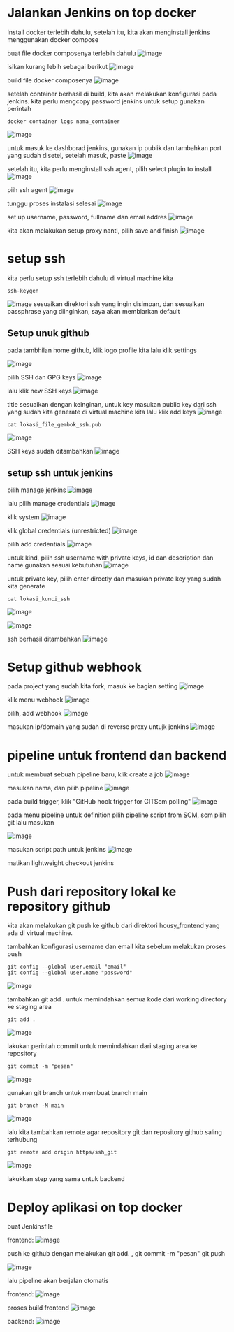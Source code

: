 # Jalankan Jenkins on top docker

Install docker terlebih dahulu,
setelah itu, kita akan menginstall jenkins menggunakan docker compose

buat file docker composenya terlebih dahulu
![image](https://user-images.githubusercontent.com/36489276/206492361-6ca98647-87ed-4c66-b0c9-a7f53a72a4fe.png)


isikan kurang lebih sebagai berikut
![image](https://user-images.githubusercontent.com/36489276/206492072-9c5eca1c-7ab4-4714-85ad-db737789f5e8.png)

build file docker composenya
![image](https://user-images.githubusercontent.com/36489276/206493456-0d634a2b-61ff-46b0-9a62-8194968a8caf.png)

setelah container berhasil di build, kita akan melakukan konfigurasi pada jenkins.
kita perlu mengcopy password jenkins untuk setup
gunakan perintah 
```
docker container logs nama_container
```
![image](https://user-images.githubusercontent.com/36489276/206495373-9831195c-4a82-45ab-8fe9-42daa789de1d.png)

untuk masuk ke dashborad jenkins, gunakan ip publik dan tambahkan port yang sudah disetel, setelah masuk, paste 
![image](https://user-images.githubusercontent.com/36489276/206496162-9143dc0f-51fb-46c3-a6ba-797e2508314d.png)

setelah itu, kita perlu menginstall ssh agent, pilih select plugin to install
![image](https://user-images.githubusercontent.com/36489276/206497089-3941bb6c-ee84-4e21-9db6-1a4ec59db57c.png)

piih ssh agent
![image](https://user-images.githubusercontent.com/36489276/206498117-aeb5d08a-641a-4f6f-8a07-f565a0e399e6.png)

tunggu proses instalasi selesai
![image](https://user-images.githubusercontent.com/36489276/206498226-6b3bb326-1806-4c48-820b-3586a87320bb.png)

set up username, password, fullname dan email addres
![image](https://user-images.githubusercontent.com/36489276/206498951-bbce3abb-8eeb-44c4-9528-13e1da0e5c79.png)

kita akan melakukan setup proxy nanti, pilih save and finish
![image](https://user-images.githubusercontent.com/36489276/206499492-5e5fcb65-8b49-448f-a7eb-95309feab113.png)

# setup ssh
kita perlu setup ssh terlebih dahulu di virtual machine kita
```
ssh-keygen
```
![image](https://user-images.githubusercontent.com/36489276/206378634-655b8182-8bee-4688-a36d-41b8182bbb9c.png)
sesuaikan direktori ssh yang ingin disimpan, dan sesuaikan passphrase yang diinginkan, saya akan membiarkan default

## Setup unuk github
pada tambhilan home github, klik logo profile kita lalu klik settings

![image](https://user-images.githubusercontent.com/36489276/206379166-6aa0c1b2-92b2-4a79-9949-4b4912ec9237.png)

pilih SSH dan GPG keys
![image](https://user-images.githubusercontent.com/36489276/206379275-0acb8afe-f83b-4e55-8710-2428e2c76091.png)

lalu klik new SSH keys
![image](https://user-images.githubusercontent.com/36489276/206379544-f13f0aa3-bcf8-422f-9f5d-df0a780317e1.png)

title sesuaikan dengan keinginan,
untuk key masukan public key dari ssh yang sudah kita generate di virtual machine kita lalu klik add keys
![image](https://user-images.githubusercontent.com/36489276/206380320-a35639c5-0137-41fe-8eb2-0a238b4c536d.png)

```
cat lokasi_file_gembok_ssh.pub
```
![image](https://user-images.githubusercontent.com/36489276/206379980-81ab867f-1f15-46e2-835a-04739ea48269.png)

SSH keys sudah ditambahkan
![image](https://user-images.githubusercontent.com/36489276/206380683-21edde7f-2b0b-4909-adf5-4a7938351d53.png)

## setup ssh untuk jenkins

pilih manage jenkins
![image](https://user-images.githubusercontent.com/36489276/206382002-069afbde-230c-419f-9dac-f732a78ae61b.png)

lalu pilih manage credentials
![image](https://user-images.githubusercontent.com/36489276/206382123-223f10e3-4142-40e1-9a86-1e7d6e0efa81.png)

klik system
![image](https://user-images.githubusercontent.com/36489276/206382682-d5251e35-b4a5-446d-bbaf-e6d7f304ec12.png)

klik global credentials (unrestricted)
![image](https://user-images.githubusercontent.com/36489276/206382814-1cb7c6a1-cbe5-4b5c-a28c-cea28413c66d.png)

pilih add credentials
![image](https://user-images.githubusercontent.com/36489276/206382859-2cb90a2f-c06a-47d2-8536-86eac7c26faf.png)

untuk kind, pilih ssh username with private keys, id dan description dan name gunakan sesuai kebutuhan
![image](https://user-images.githubusercontent.com/36489276/206383615-9fe0fc59-cb44-450a-8060-b3899ce6be8a.png)

untuk private key, pilih enter directly dan masukan private key yang sudah kita generate
```
cat lokasi_kunci_ssh
```
![image](https://user-images.githubusercontent.com/36489276/206384167-be675843-45ce-405c-9341-86fdbd267564.png)

![image](https://user-images.githubusercontent.com/36489276/206383962-4ea6f124-447c-4f05-981f-942ff9d6d375.png)

ssh berhasil ditambahkan
![image](https://user-images.githubusercontent.com/36489276/206384432-4165d491-42c6-43ba-a224-6e50765ed481.png)

# Setup github webhook

pada project yang sudah kita fork, masuk ke bagian setting
![image](https://user-images.githubusercontent.com/36489276/206505171-92b419dd-f9b0-4646-8d20-4a69a37a8966.png)

klik menu webhook
![image](https://user-images.githubusercontent.com/36489276/206505572-19722d33-4427-4fa7-9a2c-42efa308f7c6.png)

pilih, add webhook
![image](https://user-images.githubusercontent.com/36489276/206505754-15a92f92-d590-4fb8-91e6-a28f7f5e6acb.png)

masukan ip/domain yang sudah di reverse proxy untujk jenkins
![image](https://user-images.githubusercontent.com/36489276/206506916-e00c5e7a-3cef-4fa6-ae75-56595d1af2d3.png)

# pipeline untuk frontend dan backend

untuk membuat sebuah pipeline baru, klik create a job
![image](https://user-images.githubusercontent.com/36489276/206452340-5d06e03e-7f95-458f-af34-90612b2a0e8a.png)

masukan nama, dan pilih pipeline
![image](https://user-images.githubusercontent.com/36489276/206455553-f4e16549-e29c-4150-930a-8266e41e8eee.png)

pada build trigger, klik "GitHub hook trigger for GITScm polling"
![image](https://user-images.githubusercontent.com/36489276/206455852-14adbf53-695e-4642-8bfa-d3e199e18a83.png)

pada menu pipeline
untuk definition pilih pipeline script from SCM,
scm pilih git
lalu masukan 

![image](https://user-images.githubusercontent.com/36489276/206470299-6d1c8c19-21d1-45ce-8557-89ac38d76800.png)

masukan script path untuk jenkins
![image](https://user-images.githubusercontent.com/36489276/206470790-2fe3a22c-81cb-4627-b476-5ae0c3c0e723.png)

matikan lightweight checkout jenkins

# Push dari repository lokal ke repository github

kita akan melakukan git push ke github dari direktori housy_frontend yang ada di virtual machine.

tambahkan konfigurasi username dan email kita sebelum melakukan proses push
```
git config --global user.email "email"
git config --global user.name "password"
```
![image](https://user-images.githubusercontent.com/36489276/206459836-7518d25b-b7b7-47dc-82b9-0edb98362dcd.png)

tambahkan git add . untuk memindahkan semua kode dari working directory ke staging area
```
git add . 
```
![image](https://user-images.githubusercontent.com/36489276/206459934-326b5270-aefc-4a56-85c9-625211d6882e.png)

lakukan perintah commit untuk memindahkan dari staging area ke repository
```
git commit -m "pesan"
```
![image](https://user-images.githubusercontent.com/36489276/206461066-0ed857da-7d77-4d74-8395-060a09422201.png)

gunakan git branch untuk membuat branch main
```
git branch -M main
```
![image](https://user-images.githubusercontent.com/36489276/206461370-36d65d8b-c5b5-4f63-9964-b0e77c4657dd.png)

lalu kita tambahkan remote agar repository git dan repository github saling terhubung
```
git remote add origin https/ssh_git
```
![image](https://user-images.githubusercontent.com/36489276/206463191-b78f759f-93f4-4bd0-a66d-15ce66b79744.png)

lakukkan step yang sama untuk backend

# Deploy aplikasi on top docker

buat Jenkinsfile

frontend:
![image](https://user-images.githubusercontent.com/36489276/206517640-fdd4ccbd-9509-412f-90fa-93dc5eb5eb21.png)

push ke github dengan melakukan git add. , git commit -m "pesan" git push

![image](https://user-images.githubusercontent.com/36489276/206518576-3b971784-c397-4451-a3c3-bd3defa0b6ad.png)

lalu pipeline akan berjalan otomatis

frontend:
![image](https://user-images.githubusercontent.com/36489276/206518686-379ad864-7811-431a-bf83-ee5d636607a7.png)

proses build frontend
![image](https://user-images.githubusercontent.com/36489276/206520632-c3cf858f-925d-48ba-b816-fca787eaa9c3.png)

backend:
![image](https://user-images.githubusercontent.com/36489276/206520518-64cb5d4e-44bf-40bf-8506-93e4b8715b8a.png)





